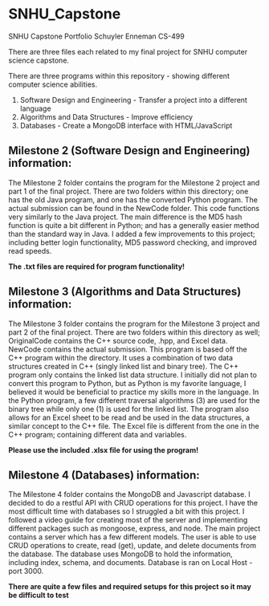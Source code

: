 # SNHU_Capstone
SNHU Capstone Portfolio
Schuyler Enneman
CS-499

There are three files each related to my final project for SNHU computer science capstone. 

There are three programs within this repository - showing different computer science abilities. 
1. Software Design and Engineering - Transfer a project into a different language
2. Algorithms and Data Structures - Improve efficiency
3. Databases - Create a MongoDB interface with HTML/JavaScript

## Milestone 2 (Software Design and Engineering) information: 
The Milestone 2 folder contains the program for the Milestone 2 project and part 1 of the final project. 
There are two folders within this directory; one has the old Java program, and one has the converted Python program.
The actual submission can be found in the NewCode folder. This code functions very similarly to the Java project. The
main difference is the MD5 hash function is quite a bit different in Python; and has a generally easier method than the
standard way in Java. I added a few improvements to this project; including better login functionality, MD5 password
checking, and improved read speeds. 

**The .txt files are required for program functionality!**

## Milestone 3 (Algorithms and Data Structures) information: 
The Milestone 3 folder contains the program for the Milestone 3 project and part 2 of the final project. 
There are two folders within this directory as well; OriginalCode contains the C++ source code, .hpp, and Excel data. 
NewCode contains the actual submission. This program is based off the C++ program within the directory. It uses a combination
of two data structures created in C++ (singly linked list and binary tree). The C++ program only contains the linked list 
data structure. I initially did not plan to convert this program to Python, but as Python is my favorite language, I believed
it would be beneficial to practice my skills more in the language. In the Python program, a few different traversal algorithms (3) 
are used for the binary tree while only one (1) is used for the linked list. The program also allows for an Excel sheet
to be read and be used in the data structures, a similar concept to the C++ file. The Excel file is different from the one in 
the C++ program; containing different data and variables.

**Please use the included .xlsx file for using the program!**

## Milestone 4 (Databases) information: 
The Milestone 4 folder contains the MongoDB and Javascript database. I decided to do a restful API with CRUD 
operations for this project. I have the most difficult time with databases so I struggled a bit with this
project. I followed a video guide for creating most of the server and implementing different packages such as
mongoose, express, and node. The main project contains a server which has a few different models. The user is able to 
use CRUD operations to create, read (get), update, and delete documents from the database. The database uses MongoDB
to hold the information, including index, schema, and documents. Database is ran on Local Host - port 3000.

**There are quite a few files and required setups for this project so it may be difficult to test**
